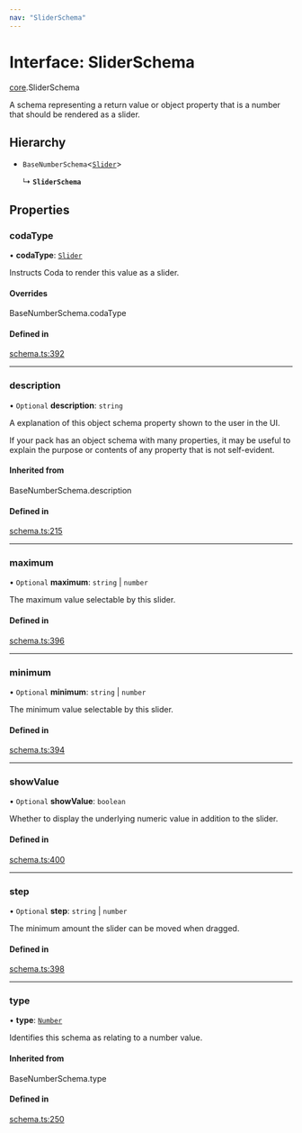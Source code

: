 ```yaml
---
nav: "SliderSchema"
---
```

# Interface: SliderSchema

[core](../modules/core.md).SliderSchema

A schema representing a return value or object property that is a number that should
be rendered as a slider.

## Hierarchy

- `BaseNumberSchema`<[`Slider`](../enums/core.ValueHintType.md#slider)\>

  ↳ **`SliderSchema`**

## Properties

### codaType

• **codaType**: [`Slider`](../enums/core.ValueHintType.md#slider)

Instructs Coda to render this value as a slider.

#### Overrides

BaseNumberSchema.codaType

#### Defined in

[schema.ts:392](https://github.com/coda/packs-sdk/blob/main/schema.ts#L392)

___

### description

• `Optional` **description**: `string`

A explanation of this object schema property shown to the user in the UI.

If your pack has an object schema with many properties, it may be useful to
explain the purpose or contents of any property that is not self-evident.

#### Inherited from

BaseNumberSchema.description

#### Defined in

[schema.ts:215](https://github.com/coda/packs-sdk/blob/main/schema.ts#L215)

___

### maximum

• `Optional` **maximum**: `string` \| `number`

The maximum value selectable by this slider.

#### Defined in

[schema.ts:396](https://github.com/coda/packs-sdk/blob/main/schema.ts#L396)

___

### minimum

• `Optional` **minimum**: `string` \| `number`

The minimum value selectable by this slider.

#### Defined in

[schema.ts:394](https://github.com/coda/packs-sdk/blob/main/schema.ts#L394)

___

### showValue

• `Optional` **showValue**: `boolean`

Whether to display the underlying numeric value in addition to the slider.

#### Defined in

[schema.ts:400](https://github.com/coda/packs-sdk/blob/main/schema.ts#L400)

___

### step

• `Optional` **step**: `string` \| `number`

The minimum amount the slider can be moved when dragged.

#### Defined in

[schema.ts:398](https://github.com/coda/packs-sdk/blob/main/schema.ts#L398)

___

### type

• **type**: [`Number`](../enums/core.ValueType.md#number)

Identifies this schema as relating to a number value.

#### Inherited from

BaseNumberSchema.type

#### Defined in

[schema.ts:250](https://github.com/coda/packs-sdk/blob/main/schema.ts#L250)
